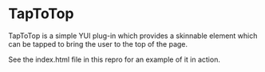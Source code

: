 # TapToTop

TapToTop is a simple YUI plug-in which provides a skinnable element which can be tapped to bring the user to the top of the page.

See the index.html file in this repro for an example of it in action.